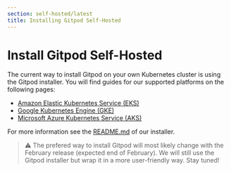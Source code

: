 ```yaml
---
section: self-hosted/latest
title: Installing Gitpod Self-Hosted
---
```


<script context="module">
  export const prerender = true;
</script>

# Install Gitpod Self-Hosted

The current way to install Gitpod on your own Kubernetes cluster is using the Gitpod installer. You will find guides for our supported platforms on the following pages:

- [Amazon Elastic Kubernetes Service (EKS)](./installation/on-amazon-eks)
- [Google Kubernetes Engine (GKE)](./installation/on-gke)
- [Microsoft Azure Kubernetes Service (AKS)](./installation/on-microsoft-aks)

For more information see the [README.md](https://github.com/gitpod-io/gitpod/blob/main/installer/README.md) of our installer.

> ⚠️ The prefered way to install Gitpod will most likely change with the February release (expected end of February). We will still use the Gitpod installer but wrap it in a more user-friendly way. Stay tuned!
